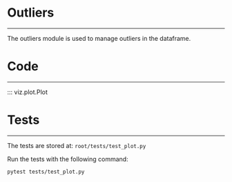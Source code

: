 # Outliers
***

The outliers module is used to manage outliers in the dataframe.

# Code
***

::: viz.plot.Plot

# Tests
***

The tests are stored at: `root/tests/test_plot.py`

Run the tests with the following command:

```bash
pytest tests/test_plot.py
```
